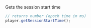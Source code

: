 Gets the session start time

```ts
// returns number (epoch time in ms)
player.getSessionStartTime();
```
